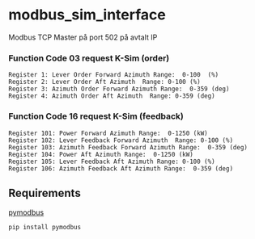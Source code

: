 # modbus_sim_interface


Modbus TCP Master på port 502 på avtalt IP


### Function Code 03 request K-Sim (order)

```
Register 1: Lever Order Forward Azimuth Range:  0-100  (%)
Register 2: Lever Order Aft Azimuth  Range: 0-100 (%)
Register 3: Azimuth Order Forward Azimuth Range:  0-359 (deg)
Register 4: Azimuth Order Aft Azimuth  Range: 0-359 (deg)
```
 

### Function Code 16 request K-Sim  (feedback)

```
Register 101: Power Forward Azimuth Range:  0-1250 (kW)
Register 102: Lever Feedback Forward Azimuth  Range: 0-100 (%)
Register 103: Azimuth Feedback Forward Azimuth Range:  0-359 (deg)
Register 104: Power Aft Azimuth Range:  0-1250 (kW)  
Register 105: Lever Feedback Aft Azimuth Range: 0-100 (%)
Register 106: Azimuth Feedback Aft Azimuth Range:  0-359 (deg)
```

## Requirements

[pymodbus](https://github.com/riptideio/pymodbus)

`pip install pymodbus`
